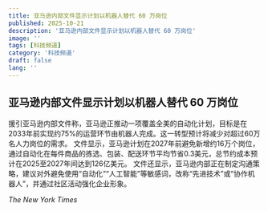 ```yaml
---
title: 亚马逊内部文件显示计划以机器人替代 60 万岗位
published: 2025-10-21
description: '亚马逊内部文件显示计划以机器人替代 60 万岗位'
image: ''
tags: [科技频道]
category: '科技频道'
draft: false
lang: ''
---
```


## 亚马逊内部文件显示计划以机器人替代 60 万岗位

援引亚马逊内部文件称，亚马逊正推动一项覆盖全美的自动化计划，目标是在2033年前实现约75%的运营环节由机器人完成。这一转型预计将减少对超过60万名人力岗位的需求。
文件显示，亚马逊计划在2027年前避免新增约16万个岗位，通过自动化在每件商品的拣选、包装、配送环节平均节省0.3美元，总节约成本预计在2025至2027年间达到126亿美元。
文件还显示，亚马逊内部正在制定沟通策略，建议对外避免使用“自动化”“人工智能”等敏感词，改称“先进技术”或“协作机器人”，并通过社区活动强化企业形象。

*The New York Times*
